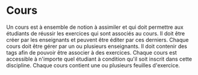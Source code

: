# Cours

Un cours est à ensemble de notion à assimiler et qui doit permettre aux étudiants de réussir les exercices qui sont associés au cours.
Il doit être créer par les enseignants et peuvent être éditer par ces derniers.
Chaque cours doit être gérer par un ou plusieurs enseignants.
Il doit contenir des tags afin de pouvoir être associer à des exercices.
Chaque cours est accessible à n'importe quel étudiant à condition qu'il soit inscrit dans cette discipline.
Chaque cours contient une ou plusieurs feuilles d'exercice.


